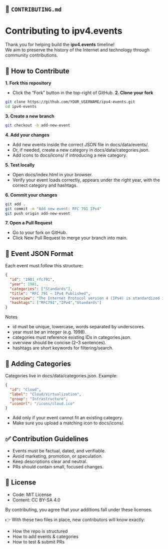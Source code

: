 ## 📗 `CONTRIBUTING.md`

# Contributing to ipv4.events

Thank you for helping build the **ipv4.events** timeline!  
We aim to preserve the history of the Internet and technology through community contributions.  

## 📝 How to Contribute

**1. Fork this repository**
   - Click the “Fork” button in the top-right of GitHub.
**2. Clone your fork**
   ```bash
   git clone https://github.com/YOUR_USERNAME/ipv4-events.git
   cd ipv4-events
   ```
**3. Create a new branch**
```bash
git checkout -b add-new-event
 ```
**4. Add your changes**
* Add new events inside the correct JSON file in docs/data/events/.
* Or, if needed, create a new category in docs/data/categories.json.
* Add icons to docs/icons/ if introducing a new category.

**5. Test locally**
* Open docs/index.html in your browser.
* Verify your event loads correctly, appears under the right year, with the correct category and hashtags.

**6. Commit your changes**
```bash
git add .
git commit -m "Add new event: RFC 791 IPv4"
git push origin add-new-event
```

**7. Open a Pull Request**
* Go to your fork on GitHub.
* Click New Pull Request to merge your branch into main.

## 📂 Event JSON Format

Each event must follow this structure:
```json
{
  "id": "1981_rfc791",
  "year": 1981,
  "categories": ["Standards"],
  "title": "RFC 791 — IPv4 Published",
  "overview": "The Internet Protocol version 4 (IPv4) is standardized in RFC 791, defining the dominant packet format for decades.",
  "hashtags": ["RFC791","IPv4","Standards"]
}
```

Notes
* id must be unique, lowercase, words separated by underscores.
* year must be an integer (e.g. 1998).
* categories must reference existing IDs in categories.json.
* overview should be concise (2–3 sentences).
* hashtags are short keywords for filtering/search.

## 📂 Adding Categories

Categories live in docs/data/categories.json. Example:
```json
{
  "id": "Cloud",
  "label": "Cloud/Virtualization",
  "group": "Infrastructure",
  "iconUrl": "/icons/cloud.ico"
}
```
* Add only if your event cannot fit an existing category.
* Make sure you upload a matching icon to docs/icons/.

## ✅ Contribution Guidelines
* Events must be factual, dated, and verifiable.
* Avoid marketing, promotion, or speculation.
* Keep descriptions clear and neutral.
* PRs should contain small, focused changes.

## 📜 License
* Code: MIT License
* Content: CC BY-SA 4.0

By contributing, you agree that your additions fall under these licenses.

👉 With these two files in place, new contributors will know exactly:
* How the repo is structured
* How to add events & categories
* How to test & submit PRs
